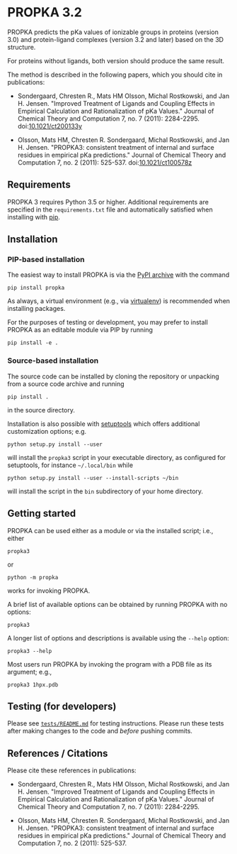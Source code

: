 # PROPKA 3.2

PROPKA predicts the pKa values of ionizable groups in proteins
(version 3.0) and protein-ligand complexes (version 3.2 and later)
based on the 3D structure.

For proteins without ligands, both version should produce the same result.

The method is described in the following papers, which you should cite
in publications:

* Sondergaard, Chresten R., Mats HM Olsson, Michal Rostkowski, and Jan H. Jensen. "Improved Treatment of Ligands and Coupling Effects in Empirical Calculation and Rationalization of pKa Values." Journal of Chemical Theory and Computation 7, no. 7 (2011): 2284-2295. doi:[10.1021/ct200133y](https://doi.org/10.1021/ct200133y)

* Olsson, Mats HM, Chresten R. Sondergaard, Michal Rostkowski, and Jan H. Jensen. "PROPKA3: consistent treatment of internal and surface residues in empirical pKa predictions." Journal of Chemical Theory and Computation 7, no. 2 (2011): 525-537. doi:[10.1021/ct100578z](https://doi.org/10.1021/ct100578z)

## Requirements

PROPKA 3 requires Python 3.5 or higher.  Additional requirements are specified in the `requirements.txt` file and automatically satisfied when installing with [pip](https://pip.pypa.io).

## Installation

### PIP-based installation

The easiest way to install PROPKA is via the [PyPI archive](https://pypi.org/project/PROPKA/) with the command

    pip install propka

As always, a virtual environment (e.g., via [virtualenv](https://pypi.org/project/virtualenv/)) is recommended when installing packages.

For the purposes of testing or development, you may prefer to install PROPKA as
an editable module via PIP by running

    pip install -e .

### Source-based installation

The source code can be installed by cloning the repository or unpacking from a source code archive and running

    pip install .

in the source directory.

Installation is also possible with 
[setuptools](http://pythonhosted.org/setuptools/index.html) which offers additional customization options; e.g.

    python setup.py install --user

will install the `propka3` script in your executable directory,
as configured for setuptools, for instance `~/.local/bin` while

    python setup.py install --user --install-scripts ~/bin

will install the script in the `bin` subdirectory of your home directory.

## Getting started

PROPKA can be used either as a module or via the installed script; i.e., either

    propka3

or

    python -m propka

works for invoking PROPKA.

A brief list of available options can be obtained by running PROPKA with no options:

    propka3

A longer list of options and descriptions is available using the `--help` option:

    propka3 --help

Most users run PROPKA by invoking the program with a PDB file as its argument; e.g.,

    propka3 1hpx.pdb

## Testing (for developers)

Please see [`tests/README.md`](tests/README.md) for testing instructions.
Please run these tests after making changes to the code and _before_ pushing commits.

## References / Citations

Please cite these references in publications:

* Sondergaard, Chresten R., Mats HM Olsson, Michal Rostkowski, and Jan H. Jensen. "Improved Treatment of Ligands and Coupling Effects in Empirical Calculation and Rationalization of pKa Values." Journal of Chemical Theory and Computation 7, no. 7 (2011): 2284-2295.

* Olsson, Mats HM, Chresten R. Sondergaard, Michal Rostkowski, and Jan H. Jensen. "PROPKA3: consistent treatment of internal and surface residues in empirical pKa predictions." Journal of Chemical Theory and Computation 7, no. 2 (2011): 525-537.
